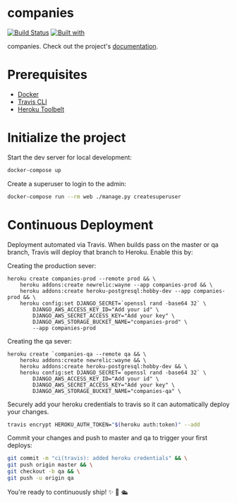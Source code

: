 # companies

[![Build Status](https://travis-ci.org/ebinbridge/companies.svg?branch=master)](https://travis-ci.org/ebinbridge/companies)
[![Built with](https://img.shields.io/badge/Built_with-Cookiecutter_Django_Rest-F7B633.svg)](https://github.com/agconti/cookiecutter-django-rest)

companies. Check out the project's [documentation](http://ebinbridge.github.io/companies/).

# Prerequisites

- [Docker](https://docs.docker.com/docker-for-mac/install/)  
- [Travis CLI](http://blog.travis-ci.com/2013-01-14-new-client/)
- [Heroku Toolbelt](https://toolbelt.heroku.com/)

# Initialize the project

Start the dev server for local development:

```bash
docker-compose up
```

Create a superuser to login to the admin:

```bash
docker-compose run --rm web ./manage.py createsuperuser
```


# Continuous Deployment

Deployment automated via Travis. When builds pass on the master or qa branch, Travis will deploy that branch to Heroku. Enable this by:

Creating the production sever:

```
heroku create companies-prod --remote prod && \
    heroku addons:create newrelic:wayne --app companies-prod && \
    heroku addons:create heroku-postgresql:hobby-dev --app companies-prod && \
    heroku config:set DJANGO_SECRET=`openssl rand -base64 32` \
        DJANGO_AWS_ACCESS_KEY_ID="Add your id" \
        DJANGO_AWS_SECRET_ACCESS_KEY="Add your key" \
        DJANGO_AWS_STORAGE_BUCKET_NAME="companies-prod" \
        --app companies-prod
```

Creating the qa sever:

```
heroku create `companies-qa --remote qa && \
    heroku addons:create newrelic:wayne && \
    heroku addons:create heroku-postgresql:hobby-dev && \
    heroku config:set DJANGO_SECRET=`openssl rand -base64 32` \
        DJANGO_AWS_ACCESS_KEY_ID="Add your id" \
        DJANGO_AWS_SECRET_ACCESS_KEY="Add your key" \
        DJANGO_AWS_STORAGE_BUCKET_NAME="companies-qa" \
```

Securely add your heroku credentials to travis so it can automatically deploy your changes.

```bash
travis encrypt HEROKU_AUTH_TOKEN="$(heroku auth:token)" --add
```

Commit your changes and push to master and qa to trigger your first deploys:

```bash
git commit -m "ci(travis): added heroku credentials" && \
git push origin master && \
git checkout -b qa && \
git push -u origin qa
```
You're ready to continuously ship! ✨ 💅 🛳
